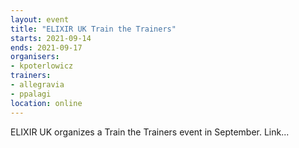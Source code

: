 ```yaml
---
layout: event
title: "ELIXIR UK Train the Trainers"
starts: 2021-09-14
ends: 2021-09-17
organisers:
- kpoterlowicz
trainers:
- allegravia
- ppalagi
location: online
---
```


ELIXIR UK organizes a Train the Trainers event in September. Link...